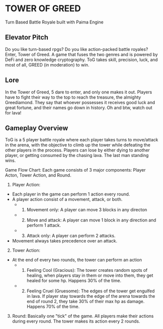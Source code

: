 # TOWER OF GREED
Turn Based Battle Royale built with Paima Engine


## Elevator Pitch

Do you like turn-based rpgs? Do you like action-packed battle royales? Enter, Tower of Greed. A game that fuses the two genres and is powered by DeFi and zero knowledge cryptography. ToG takes skill, precision, luck, and most of all, GREED (in moderation) to win.

## Lore
In the Tower of Greed, 5 dare to enter, and only one makes it out. Players have to fight their way to the top to reach the treasure, the almighty Greediamond. They say that whoever possesses it receives good luck and great fortune, and their names go down in history. Oh and btw, watch out for lava!

## Gameplay Overview

ToG is a 5 player battle royale where each player takes turns to move/attack in the arena, with the objective to climb up the tower while defeating the other players in the process.
Players can lose by either dying to another player, or getting consumed by the chasing lava. The last man standing wins.

Game Flow Chart:
Each game consists of 3 major components: Player Acton, Tower Action, and Round.

1. Player Action: 
- Each player in the game can perform 1 action every round.
- A player action consist of a movement, attack, or both.
  - 1. Movement only: A player can move 3 blocks in any directon
  - 2. Move and attack: A player can move 1 block in any direction and perform 1 attack.
  - 3. Attack only: A player can perform 2 attacks.
- Movement always takes precedence over an attack.

2. Tower Action:
- At the end of every two rounds, the tower can perform an action
  - 1. Feeling Cool (Gracious): The tower creates random spots of healing, when players stay in them or move into them, they get healed for some hp.
    Happens 30% of the time.
  - 2. Feeling Cruel (Gruesome): The edges of the tower get engulfed in lava. If player stay towards the edge of the arena towards 
    the end of round 2, they take 30% of their max hp as damage.
    Happens 70% of the time.

3. Round: Basically one "tick" of the game. All players make their actions during every round. The tower makes its action every 2 rounds. 